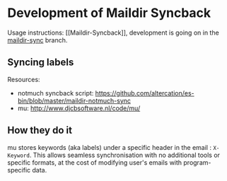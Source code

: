 # Development of Maildir Syncback

Usage instructions: [[Maildir-Syncback]], development is going on in the [maildir-sync](https://github.com/sup-heliotrope/sup/tree/maildir-sync) branch.

## Syncing labels
Resources:
* notmuch syncback script: https://github.com/altercation/es-bin/blob/master/maildir-notmuch-sync
* mu: http://www.djcbsoftware.nl/code/mu/

## How they do it
mu stores keywords (aka labels) under a specific header in the email : `X-Keyword`. This allows seamless synchronisation with no additional tools or specific formats, at the cost of modifying user's emails with program-specific data.